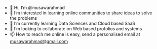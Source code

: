 - 👋 Hi, I’m @musawarahmad
- 👀 I’m interested in learning online communities to share ideas to solve the problems
- 🌱 I’m currently learning Data Sciences and Cloud based SaaS
- 💞️ I’m looking to collaborate on Web based profolios and systems
- 📫 How to reach me online is easy, send a personalised email at musawarahmad@gmail.com

<!---
musawarahmad/musawarahmad is a ✨ special ✨ repository because its `README.md` (this file) appears on your GitHub profile.
You can click the Preview link to take a look at your changes.
--->
